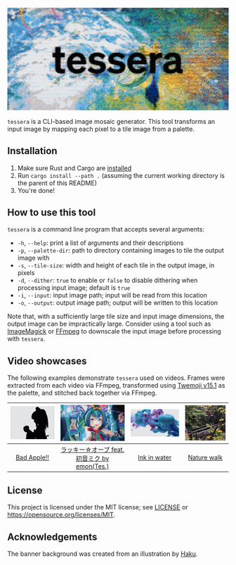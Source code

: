![](assets/banner.png)

`tessera` is a CLI-based image mosaic generator. This tool transforms an input image by mapping each pixel to a tile image from a palette.

## Installation

1. Make sure Rust and Cargo are [installed](https://www.rust-lang.org/tools/install)
2. Run `cargo install --path .` (assuming the current working directory is the parent of this README)
3. You're done!

## How to use this tool

`tessera` is a command line program that accepts several arguments:

- `-h`, `--help`: print a list of arguments and their descriptions
- `-p`, `--palette-dir`: path to directory containing images to tile the output image with
- `-s`, `--tile-size`: width and height of each tile in the output image, in pixels
- `-d`, `--dither`: `true` to enable or `false` to disable dithering when processing input image; default is `true`
- `-i`, `--input`: input image path; input will be read from this location
- `-o`, `--output`: output image path; output will be written to this location

Note that, with a sufficiently large tile size and input image dimensions, the output image can be impractically large. Consider using a tool such as [ImageMagick](https://github.com/ImageMagick/ImageMagick) or [FFmpeg](https://www.ffmpeg.org) to downscale the input image before processing with `tessera`.

## Video showcases

The following examples demonstrate `tessera` used on videos. Frames were extracted from each video via FFmpeg, transformed using [Twemoji v15.1](https://github.com/jdecked/twemoji) as the palette, and stitched back together via FFmpeg.

| [![](assets/bad-apple.jpg)](https://www.youtube.com/watch?v=kZYjSlEJ_fo) |          [![](assets/lucky-orb.jpg)](https://www.youtube.com/watch?v=ouFhezF-LNY)           | [![](assets/ink-in-water.jpg)](https://www.youtube.com/watch?v=Hhv9BSlUd6g) | [![](assets/nature-walk.jpg)](https://www.youtube.com/watch?v=nzEnCIawkmM) |
| :----------------------------------------------------------------------: | :-----------------------------------------------------------------------------------------: | :-------------------------------------------------------------------------: | :------------------------------------------------------------------------: |
|        [Bad Apple!!](https://www.youtube.com/watch?v=kZYjSlEJ_fo)        | [ラッキー☆オーブ feat. 初音ミク by emon(Tes.)](https://www.youtube.com/watch?v=ouFhezF-LNY) |         [Ink in water](https://www.youtube.com/watch?v=Hhv9BSlUd6g)         |         [Nature walk](https://www.youtube.com/watch?v=nzEnCIawkmM)         |

## License

This project is licensed under the MIT license; see [LICENSE](LICENSE) or https://opensource.org/licenses/MIT.

## Acknowledgements

The banner background was created from an illustration by [Haku](https://www.pixiv.net/artworks/115769268).
